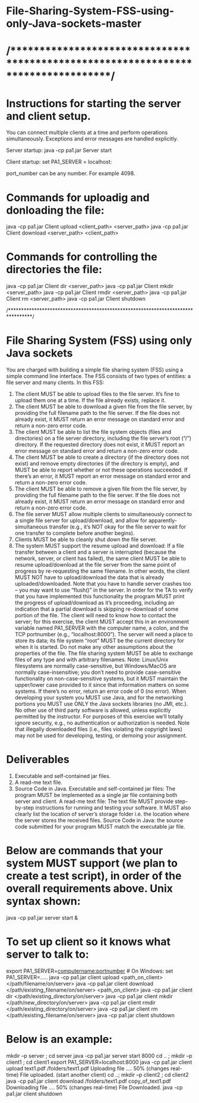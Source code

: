 # File-Sharing-System-FSS-using-only-Java-sockets-master
# /*********************************************************************************/

# Instructions for starting the server and client setup.
You can connect multiple clients at a time and perform operations simultaneously. 
Exceptions and error messages are handled explicitly. 

Server startup:
java -cp pa1.jar Server start <p number>

Client startup:
set PA1_SERVER = localhost:<p number>

port_number can be any number. 
For example 4098.

# Commands for uploadig and donloading the file:
java -cp pa1.jar Client upload <client_path> <server_path>
java -cp pa1.jar Client download <server_path> <client_path>

# Commands for controlling the directories the file:
java -cp pa1.jar Client dir <server_path>
java -cp pa1.jar Client mkdir <server_path>
java -cp pa1.jar Client rmdir <server_path>
java -cp pa1.jar Client rm <server_path>
java -cp pa1.jar Client shutdown
		
/*********************************************************************************/

# File Sharing System (FSS) using only Java sockets
You are charged with building a simple file sharing system (FSS) using a simple command line interface.  The FSS consists of two types of entities: a file server and many clients.  In this FSS:
1.	The client MUST be able to upload files to the file server.  It’s fine to upload them one at a time.  If the file already exists, replace it.
2.	The client MUST be able to download a given file from the file server, by providing the full filename path to the file server.  If the file does not already exist, it MUST return an error message on standard error and return a non-zero error code.
3.	The client MUST be able to list the file system objects (files and directories) on a file server directory, including the file server’s root (“/”) directory.  If the requested directory does not exist, it MUST report an error message on standard error and return a non-zero error code.
4.	The client MUST be able to create a directory (if the directory does not exist) and remove empty directories (if the directory is empty), and MUST be able to report whether or not these operations succeeded.  If there’s an error, it MUST report an error message on standard error and return a non-zero error code.
5.	The client MUST be able to remove a given file from the file server, by providing the full filename path to the file server.  If the file does not already exist, it MUST return an error message on standard error and return a non-zero error code.
6.	The file server MUST allow multiple clients to simultaneously connect to a single file server for upload/download, and allow for apparently-simultaneous transfer (e.g., it’s NOT okay for the file server to wait for one transfer to complete before another begins).
7.	Clients MUST be able to cleanly shut down the file server.
8.	The system MUST support the resume upload and download: If a file transfer between a client and a server is interrupted (because the network, server, or client has failed), the same client MUST be able to resume upload/download at the file server from the same point of progress by re-requesting the same filename. In other words, the client MUST NOT have to upload/download the data that is already uploaded/downloaded.  Note that you have to handle server crashes too – you may want to use “flush()” in the server.  In order for the TA to verify that you have implemented this functionality the program MUST print the progress of upload/download as it’s proceeding, including an indication that a partial download is skipping re-download of some portion of the file.
The client will need to know how to contact the server; for this exercise, the client MUST accept this in an environment variable named PA1_SERVER with the computer name, a colon, and the TCP portnumber (e.g., “localhost:8000”).  The server will need a place to store its data; its file system “root” MUST be the current directory for when it is started.
Do not make any other assumptions about the properties of the file. The file sharing system MUST be able to exchange files of any type and with arbitrary filenames.  Note: Linux/Unix filesystems are normally case-sensitive, but Windows/MacOS are normally case-insensitive; you don’t need to provide case-sensitive functionality on non-case-sensitive systems, but it MUST maintain the upper/lower case provided to it since that information matters on some systems.  If there’s no error, return an error code of 0 (no error).
When developing your system you MUST use Java, and for the networking portions you MUST use ONLY the Java sockets libraries (no JMI, etc.). No other use of third party software is allowed, unless explicitly permitted by the instructor.  For purposes of this exercise we’ll totally ignore security, e.g., no authentication or authorization is needed.  Note that illegally downloaded files (i.e., files violating the copyright laws) may not be used for developing, testing, or demoing your assignment.

# Deliverables
1.	Executable and self-contained jar files.
2.	A read-me text file. 
3.	Source Code in Java.
Executable and self-contained jar files: The program MUST be implemented as a single jar file containing both server and client. 
A read-me text file: The text file MUST provide step-by-step instructions for running and testing your software. It MUST also clearly list the location of server’s storage folder i.e. the location where the server stores the received files.
Source Code in Java: the source code submitted for your program MUST match the executable jar file.


# Below are commands that your system MUST support (we plan to create a test script), in order of the overall requirements above.  Unix syntax shown:
java -cp pa1.jar server start <portnumber> &
# To set up client so it knows what server to talk to:
export PA1_SERVER=<computername:portnumber> # On Windows: set PA1_SERVER=…..
java -cp pa1.jar client upload <path_on_client> </path/filename/on/server>
java -cp pa1.jar client download </path/existing_filename/on/server> <path_on_client>
java -cp pa1.jar client dir </path/existing_directory/on/server>
java -cp pa1.jar client mkdir </path/new_directory/on/server>
java -cp pa1.jar client rmdir </path/existing_directory/on/server>
java -cp pa1.jar client rm </path/existing_filename/on/server>
java -cp pa1.jar client shutdown

# Below is an example:
mkdir –p server ; cd server
java -cp pa1.jar server start 8000
cd .. ; mkdir –p client1 ; cd client1
export PA1_SERVER=localhost:8000
java -cp pa1.jar client upload text1.pdf /folders/text1.pdf
Uploading file …. 50% (changes real-time)
File uploaded.
(start another client)
cd ..; mkdir –p client2 ; cd client2
java -cp pa1.jar client download /folders/text1.pdf copy_of_text1.pdf
Downloading file …. 50% (changes real-time)
File Downloaded.
java -cp pa1.jar client shutdown
